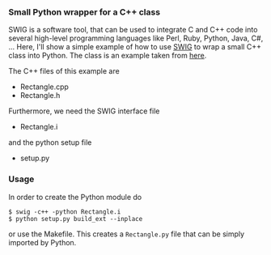 ### Small Python wrapper for a C++ class

SWIG is a software tool, that can be used to integrate C and C++ code into several high-level programming languages like Perl, Ruby, Python, Java, C#, ... Here, I'll show a simple example of how to use [SWIG](http://www.swig.org/Doc3.0/SWIGDocumentation.html#SWIG_output) to wrap a small C++ class into Python. The class is an example taken from [here](https://cython.readthedocs.io/en/latest/src/userguide/wrapping_CPlusPlus.html).

The C++ files of this example are
* Rectangle.cpp
* Rectangle.h

Furthermore, we need the SWIG interface file

* Rectangle.i

and the python setup file

* setup.py

### Usage

In order to create the Python module do

```
$ swig -c++ -python Rectangle.i
$ python setup.py build_ext --inplace
```

or use the Makefile. This creates a `Rectangle.py` file that can be simply imported by Python.
